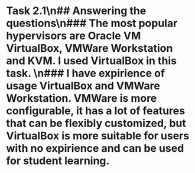 # Task 2.1\n## Answering the questions\n### The most popular hypervisors are Oracle VM VirtualBox, VMWare Workstation and KVM. I used VirtualBox in this task. \n### I have expirience of usage VirtualBox and VMWare Workstation. VMWare is more configurable, it has a lot of features that can be flexibly customized, but VirtualBox is more suitable for users with no expirience and can be used for student learning.

